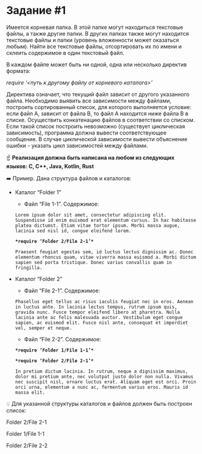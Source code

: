 # **Задание #1**

Имеется корневая папка. В этой папке могут находиться текстовые файлы, а также другие папки. В других папках также могут находится текстовые файлы и папки (уровень вложенности может оказаться любым). Найти все текстовые файлы, отсортировать их по имени и склеить содержимое в один текстовый файл.

В каждом файле может быть ни одной, одна или несколько директив формата:

*require ‘<путь к другому файлу от корневого каталога>’*

Директива означает, что текущий файл зависит от другого указанного файла. Необходимо выявить все зависимости между файлами, построить сортированный список, для которого выполняется условие: если файл А, зависит от файла В, то файл А находится ниже файла В в списке. Осуществить конкатенацию файлов в соответствии со списком. Если такой список построить невозможно (существует циклическая зависимость), программа должна вывести соответствующее сообщение. В случае циклической зависимости вывести объяснение ошибки - указать цикл зависимостей между файлами.

☝ **Реализация должна быть написана на любом из следующих языков: C, C++, Java, Kotlin, Rust**

➡️ Пример. Дана структура файлов и каталогов:

- Каталог “Folder 1”
    - Файл “File 1-1”. Содержимое:

    `Lorem ipsum dolor sit amet, consectetur adipiscing elit. Suspendisse id enim euismod erat elementum cursus. In hac habitasse platea dictumst. Etiam vitae tortor ipsum. Morbi massa augue, lacinia sed nisl id, congue eleifend lorem.`

    **`*require ‘Folder 2/File 2-1’*`**

    `Praesent feugiat egestas sem, id luctus lectus dignissim ac. Donec elementum rhoncus quam, vitae viverra massa euismod a. Morbi dictum sapien sed porta tristique. Donec varius convallis quam in fringilla.`

- Каталог “Folder 2”
    - Файл “File 2-1”. Содержимое:

    `Phasellus eget tellus ac risus iaculis feugiat nec in eros. Aenean in luctus ante. In lacinia lectus tempus, rutrum ipsum quis, gravida nunc. Fusce tempor eleifend libero at pharetra. Nulla lacinia ante ac felis malesuada auctor. Vestibulum eget congue sapien, ac euismod elit. Fusce nisl ante, consequat et imperdiet vel, semper et neque.`

    - Файл “File 2-2”. Содержимое:

    **`*require ‘Folder 1/File 1-1’*`**

    **`*require ‘Folder 2/File 2-1’*`**

    `In pretium dictum lacinia. In rutrum, neque a dignissim maximus, dolor mi pretium ante, nec volutpat justo dolor non nulla. Vivamus nec suscipit nisl, ornare luctus erat. Aliquam eget est orci. Proin orci urna, elementum a nunc ac, fermentum varius eros. Mauris id massa elit.`


💡 Для указанной структуры каталогов и файлов должен быть построен список:

Folder 2/File 2-1

Folder 1/File 1-1

Folder 2/File 2-2